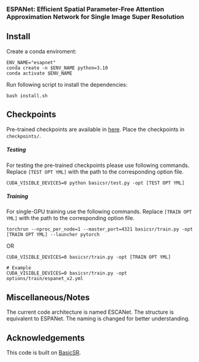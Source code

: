 


### ESPANet: Efficient Spatial Parameter-Free Attention Approximation Network for Single Image Super Resolution

## Install
Create a conda enviroment:
````
ENV_NAME="esapnet"
conda create -n $ENV_NAME python=3.10
conda activate $ENV_NAME
````
Run following script to install the dependencies:
````
bash install.sh
````


## Checkpoints
Pre-trained checkpoints are available in [here](https://drive.google.com/drive/folders/1oyWNSlQTpPwbZpSADxpskdZWqt_Pjm73?usp=sharing). Place the checkpoints in `checkpoints/`.


##### **Testing**
For testing the pre-trained checkpoints please use following commands. Replace `[TEST OPT YML]` with the path to the corresponding option file.
`````
CUDA_VISIBLE_DEVICES=0 python basicsr/test.py -opt [TEST OPT YML]
`````

##### **Training**
For single-GPU training use the following commands. Replace `[TRAIN OPT YML]` with the path to the corresponding option file.
`````
torchrun --nproc_per_node=1 --master_port=4321 basicsr/train.py -opt [TRAIN OPT YML] --launcher pytorch

`````
OR

`````
CUDA_VISIBLE_DEVICES=0 basicsr/train.py -opt [TRAIN OPT YML]

# Example
CUDA_VISIBLE_DEVICES=0 basicsr/train.py -opt options/train/espanet_x2.yml

`````

## Miscellaneous/Notes
The current code architecture is named ESCANet. The structure is equivalent to ESPANet. The naming is changed for better understanding. 

## Acknowledgements

This code is built on [BasicSR](https://github.com/XPixelGroup/BasicSR).
